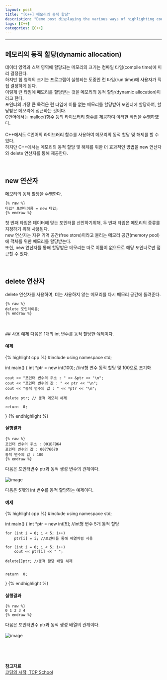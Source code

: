 ```yaml
---
layout: post
title: "[C++] 메모리의 동적 할당"
description: "Demo post displaying the various ways of highlighting code in Markdown."
tags: [C++]
categories: [C++]
---
```


------------------------------------------------------------------------------------------------------------

## 메모리의 동적 할당(dynamic allocation)
데이터 영역과 스택 영역에 할당되는 메모리의 크기는 컴파일 타임(compile time)에 미리 결정된다.  
하지만 힙 영역의 크기는 프로그램이 실행되는 도중인 런 타임(run time)에 사용자가 직접 결정하게 된다.  
이렇게 런 타임에 메모리를 할당받는 것을 메모리의 동적 할당(dynamic allocation)이라고 한다.
</br>
포인터의 가장 큰 목적은 런 타임에 이름 없는 메모리를 할당받아 포인터에 할당하여, 할당받은 메모리에 접근하는 것이다.  
C언어에서는 malloc()함수 등의 라이브러리 함수를 제공하여 이러한 작업을 수행하였다.  
</br>
C++에서도 C언어의 라이브러리 함수를 사용하여 메모리의 동적 할당 및 해제를 할 수 있다.  
하지만 C++에서는 메모리의 동적 할당 및 해제를 위한 더 효과적인 방법을 new 연산자와 delete 연산자를 통해 제공한다.  
<br/>
<br/>

## new 연산자
메모리의 동적 할당을 수행한다.  

    {% raw %}
    타입* 포인터이름 = new 타입;
    {% endraw %}
    
첫 번째 타입은 데이터에 맞는 포인터를 선언하기위해, 두 번째 타입은 메모리의 종류를 지정하기 위해 사용된다.  
new 연산자는 자유 기억 공간(free store)이라고 불리는 메모리 공간(memory pool)에 객체를 위한 메모리를 할당받는다.  
또한, new 연산자를 통해 할당받은 메모리는 따로 이름이 없으므로 해당 포인터로만 접근할 수 있다.  
<br/>
<br/>

## delete 연산자
delete 연산자를 사용하여, 더는 사용하지 않는 메모리를 다시 메모리 공간에 돌려준다.  

    {% raw %}
    delete 포인터이름;
    {% endraw %}
    
<br/>
<br/>
## 사용 예제
다음은 1개의 int 변수를 동적 할당한 얘제이다.

#### 예제
{% highlight cpp %}
#include <iostream>
using namespace std;

int main()
{
	int \*ptr = new int(100); //int형 변수 동적 할당 및 100으로 초기화

	cout << "포인터 변수의 주소 : " << &ptr << "\n";
	cout << "포인터 변수의 값 : " << ptr << "\n";
	cout << "동적 변수의 값 : " << *ptr << "\n";
	
	delete ptr; // 동적 메모리 해제

	return  0;
}
{% endhighlight %}

#### 실행결과
    {% raw %}  
    포인터 변수의 주소 : 001BFB64
    포인터 변수의 값 : 00776670
    동적 변수의 값 : 100
    {% endraw %}
    
다음은 포인터변수 ptr과 동적 생성 변수의 관계이다.   
<br/>
![image](https://user-images.githubusercontent.com/52437364/76925637-6d7b8100-691d-11ea-9b41-4bc8c2da5b28.png)

다음은 5개의 int 변수를 동적 할당하는 예제이다.

#### 예제
{% highlight cpp %}
#include <iostream>
using namespace std;

int main()
{
	int *ptr = new int[5]; //int형 변수 5개 동적 할당

	for (int i = 0; i < 5; i++)
		ptr[i] = i; //포인터를 통해 배열처럼 사용

	for (int i = 0; i < 5; i++)
		cout << ptr[i] << " ";

	delete[]ptr; //동적 할당 배열 해제


	return  0;
}
{% endhighlight %}

#### 실행결과
    {% raw %}  
    0 1 2 3 4
    {% endraw %}
    
다음은 포인터변수 ptr과 동적 생성 배열의 관계이다.   
<br/>
![image](https://user-images.githubusercontent.com/52437364/76925659-7d936080-691d-11ea-879d-3c6911e1855d.png)
  
<br/>
<br/>
<br/>

**참고자료**<br/>
[코딩의 시작, TCP School](http://tcpschool.com/cpp/)
